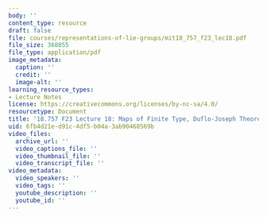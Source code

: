 ```yaml
---
body: ''
content_type: resource
draft: false
file: courses/representations-of-lie-groups/mit18_757_f23_lec18.pdf
file_size: 368055
file_type: application/pdf
image_metadata:
  caption: ''
  credit: ''
  image-alt: ''
learning_resource_types:
- Lecture Notes
license: https://creativecommons.org/licenses/by-nc-sa/4.0/
resourcetype: Document
title: '18.757 F23 Lecture 18: Maps of Finite Type, Duflo-Joseph Theorem'
uid: 6fb4d21e-d91c-4df5-b04a-3ab90468569b
video_files:
  archive_url: ''
  video_captions_file: ''
  video_thumbnail_file: ''
  video_transcript_file: ''
video_metadata:
  video_speakers: ''
  video_tags: ''
  youtube_description: ''
  youtube_id: ''
---
```

